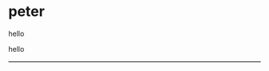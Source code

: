 <html>
<head>
<title>hello im under the water</title>
</head>
<body>

<h1>peter</h1>
<p>hello</p>
  <table border="1">hello</h1>

</body>
</html>
